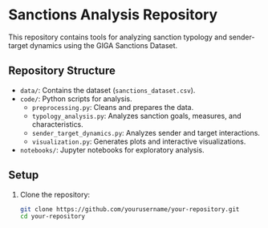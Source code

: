 # Sanctions Analysis Repository

This repository contains tools for analyzing sanction typology and sender-target dynamics using the GIGA Sanctions Dataset.

## Repository Structure
- `data/`: Contains the dataset (`sanctions_dataset.csv`).
- `code/`: Python scripts for analysis.
  - `preprocessing.py`: Cleans and prepares the data.
  - `typology_analysis.py`: Analyzes sanction goals, measures, and characteristics.
  - `sender_target_dynamics.py`: Analyzes sender and target interactions.
  - `visualization.py`: Generates plots and interactive visualizations.
- `notebooks/`: Jupyter notebooks for exploratory analysis.

## Setup
1. Clone the repository:
   ```bash
   git clone https://github.com/yourusername/your-repository.git
   cd your-repository

